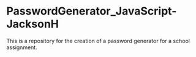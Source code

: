 # PasswordGenerator_JavaScript-JacksonH
This is a repository for the creation of a password generator for a school assignment. 
